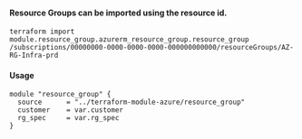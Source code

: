 #### Resource Groups can be imported using the resource id.
    terraform import module.resource_group.azurerm_resource_group.resource_group /subscriptions/00000000-0000-0000-0000-000000000000/resourceGroups/AZ-RG-Infra-prd

#### Usage
```hcl
module "resource_group" {
  source      = "../terraform-module-azure/resource_group"
  customer    = var.customer
  rg_spec     = var.rg_spec
}
```
